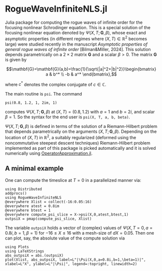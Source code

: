 # RogueWaveInfiniteNLS.jl
Julia package for computing the rogue waves of infinite order for the focusing nonlinear Schrodinger equation.
This is a special solution of the focusing nonlinear equation denoted by $\Psi(X,T;\mathbf{G},\beta)$, whose exact and asymptotic properties (in different regimes where $(X,T)\in\mathbb{R}^2$ becomes large) were studied recently in the manuscript *Asymptotic properties of general rogue waves of infinite order* [Bilman&Miller, 2024].
This solution depends parametrically on a $2\times 2$ matrix $\mathbf{G}$ and a scalar $\beta>0$. The matrix $\mathbf{G}$ is given by 
```math
\mathbf{G}=\mathbf{G}(a,b)=\frac{1}{\sqrt{|a|^2+|b|^2}}\begin{bmatrix} a & b^* \\ -b & a^* \end{bmatrix},
```
 where $c^*$ denotes the complex conjugate of $c\in\mathbb{C}$.

The main routine is `psi`. The command
```code
psi(0.8, 1.2, 1, 2im, 1)
```
computes $\Psi(X,T;\mathbf{G},\beta)$ at $(X,T)=(0.8,1.2)$ with $a=1$ and $b=2i$, and scalar $\beta=1$. So the syntax for the end user is `psi(X, T, a, b, beta)`. 

$\Psi(X,T;\mathbf{G},\beta)$ is defined in terms of the solution of a Riemann-Hilbert problem that depends parametrically on the arguments $(X,T;\mathbf{G},\beta)$.
Depending on the location of $(X,T)$ in $\mathbb{R}^2$, a suitably regularized (deformed using the noncommutative steepest descent techniques) Riemann-Hilbert problem implemented as part of this package is picked automatically and it is solved numerically using [OperatorApproximation.jl](https://github.com/tomtrogdon/OperatorApproximation.jl/).

## A minimal example
One can compute the timeslice at $T=0$ in a parallelized manner via:
```code
using Distributed
addprocs()
using RogueWaveInfiniteNLS
@everywhere Xlist = collect(-16:0.05:16)
@everywhere atest = 0.8im
@everywhere btest = 1
@everywhere compute_psi_slice = X->psi(X,0,atest,btest,1)
outpsiX = pmap(compute_psi_slice, Xlist)
```

The variable `outpsiX` holds a vector of (complex) values of $\Psi(X,T=0,a=0.8i,b=1,\beta=1)$ for $-16\leq X \leq 16$ with a mesh-size of $dX=0.05$. Then one can plot, say, the absolute value of the compute solution via
```code
using Plots
using LaTeXStrings
abs_outpsiX = abs.(outpsiX)
plot(Xlist, abs_outpsiX, label=L"|\Psi(X,0,a=0.8i,b=1,\beta=1)|", xlabel=L"X", ylabel=L"|\Psi|", legend=:topright, linewidth=2)
```
